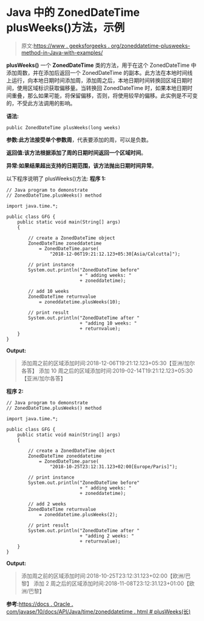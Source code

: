 # Java 中的 ZonedDateTime plusWeeks()方法，示例

> 原文:[https://www . geeksforgeeks . org/zoneddatetime-plusweeks-method-in-Java-with-examples/](https://www.geeksforgeeks.org/zoneddatetime-plusweeks-method-in-java-with-examples/)

**plusWeeks()** 一个 **ZonedDateTime** 类的方法，用于在这个 ZonedDateTime 中添加周数，并在添加后返回一个 ZonedDateTime 的副本。此方法在本地时间线上运行，向本地日期时间添加周，添加周之后，本地日期时间转换回区域日期时间，使用区域标识获取偏移量。当转换回 ZonedDateTime 时，如果本地日期时间重叠，那么如果可能，将保留偏移，否则，将使用较早的偏移。此实例是不可变的，不受此方法调用的影响。

**语法:**

```
public ZonedDateTime plusWeeks(long weeks)

```

**参数:**此方法接受单个参数**周**，代表要添加的周，可以是负数。

**返回值:**该方法根据添加了周的日期时间返回一个**区域时间**。

**异常:**如果结果超出支持的日期范围，该方法抛出**日期时间异常**。

以下程序说明了 plusWeeks()方法:
**程序 1:**

```
// Java program to demonstrate
// ZonedDateTime.plusWeeks() method

import java.time.*;

public class GFG {
    public static void main(String[] args)
    {

        // create a ZonedDateTime object
        ZonedDateTime zoneddatetime
            = ZonedDateTime.parse(
                "2018-12-06T19:21:12.123+05:30[Asia/Calcutta]");

        // print instance
        System.out.println("ZonedDateTime before"
                           + " adding weeks: "
                           + zoneddatetime);

        // add 10 weeks
        ZonedDateTime returnvalue
            = zoneddatetime.plusWeeks(10);

        // print result
        System.out.println("ZonedDateTime after "
                           + "adding 10 weeks: "
                           + returnvalue);
    }
}
```

**Output:**

> 添加周之前的区域添加时间:2018-12-06T19:21:12.123+05:30【亚洲/加尔各答】
> 添加 10 周之后的区域添加时间:2019-02-14T19:21:12.123+05:30【亚洲/加尔各答】

**程序 2:**

```
// Java program to demonstrate
// ZonedDateTime.plusWeeks() method

import java.time.*;

public class GFG {
    public static void main(String[] args)
    {

        // create a ZonedDateTime object
        ZonedDateTime zoneddatetime
            = ZonedDateTime.parse(
                "2018-10-25T23:12:31.123+02:00[Europe/Paris]");

        // print instance
        System.out.println("ZonedDateTime before"
                           + " adding weeks: "
                           + zoneddatetime);

        // add 2 weeks
        ZonedDateTime returnvalue
            = zoneddatetime.plusWeeks(2);

        // print result
        System.out.println("ZonedDateTime after "
                           + "adding 2 weeks: "
                           + returnvalue);
    }
}
```

**Output:**

> 添加周之前的区域添加时间:2018-10-25T23:12:31.123+02:00【欧洲/巴黎】
> 添加 2 周之后的区域添加时间:2018-11-08T23:12:31.123+01:00【欧洲/巴黎】

**参考:**[https://docs . Oracle . com/javase/10/docs/API/Java/time/zoneddatetime . html # plusWeeks(长)](https://docs.oracle.com/javase/10/docs/api/java/time/ZonedDateTime.html#plusWeeks(long))